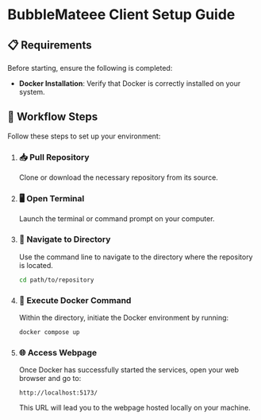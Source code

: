 # **BubbleMateee Client Setup Guide**

## 📋 **Requirements**
Before starting, ensure the following is completed:
- **Docker Installation**: Verify that Docker is correctly installed on your system.

## 🚀 **Workflow Steps**
Follow these steps to set up your environment:

1. ### 📥 **Pull Repository**
   Clone or download the necessary repository from its source.

2. ### 🖥️ **Open Terminal**
   Launch the terminal or command prompt on your computer.

3. ### 📂 **Navigate to Directory**
   Use the command line to navigate to the directory where the repository is located. 
   ```bash
   cd path/to/repository
   ```

4. ### 🐳 **Execute Docker Command**
   Within the directory, initiate the Docker environment by running:
   ```bash
   docker compose up
   ```

5. ### 🌐 **Access Webpage**
   Once Docker has successfully started the services, open your web browser and go to:
   ```
   http://localhost:5173/
   ```
   This URL will lead you to the webpage hosted locally on your machine.
